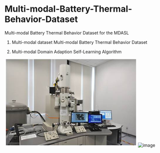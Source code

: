 # Multi-modal-Battery-Thermal-Behavior-Dataset
Multi-modal Battery Thermal Behavior Dataset for the MDASL

1. Multi-modal dataset
Multi-modal Battery Thermal Behavior Dataset

2. Multi-modal Domain Adaption Self-Learning Algorithm


![image](https://github.com/eeyd/Multi-modal-Battery-Thermal-Behavior-Dataset/blob/main/figure/Figure3.png)
![image](https://github.com/eeyd/Multi-modal-Battery-Thermal-Behavior-Dataset/blob/main/figure/Figure4.png)
